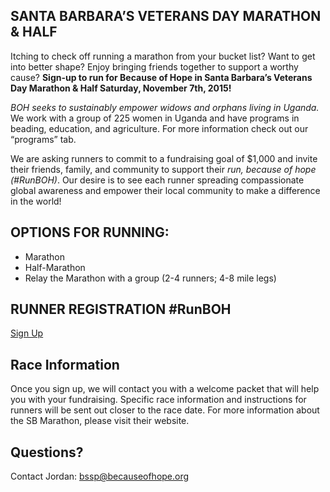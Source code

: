 ## SANTA BARBARA’S VETERANS DAY MARATHON & HALF

Itching to check off running a marathon from your bucket list?  Want to get into better shape?  Enjoy bringing friends together to support a worthy cause?  **Sign-up to run for Because of Hope in Santa Barbara’s Veterans Day Marathon & Half Saturday, November 7th, 2015!**

*BOH seeks to sustainably empower widows and orphans living in Uganda.* We work with a group of 225 women in Uganda and have programs in beading, education, and agriculture.  For more information check out our “programs” tab.

We are asking runners to commit to a fundraising goal of $1,000 and invite their friends, family, and community to support their *run, because of hope (#RunBOH)*.  Our desire is to see each runner spreading compassionate global awareness and empower their local community to make a difference in the world!

## OPTIONS FOR RUNNING:

* Marathon
* Half-Marathon
* Relay the Marathon with a group (2-4 runners; 4-8 mile legs)

## RUNNER REGISTRATION #RunBOH

<a class="button" href="https://becauseofhope.webconnex.com/SBMarathon">Sign Up</a>

## Race Information

Once you sign up, we will contact you with a welcome packet that will help you with your fundraising.  Specific race information and instructions for runners will be sent out closer to the race date.  For more information about the SB Marathon, please visit their website.

## Questions?

Contact Jordan: <bssp@becauseofhope.org>
